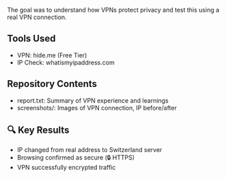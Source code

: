 
The goal was to understand how VPNs protect privacy and test this using a real VPN connection.

## Tools Used

- VPN: hide.me (Free Tier)
- IP Check: whatismyipaddress.com


## Repository Contents

- report.txt: Summary of VPN experience and learnings
- screenshots/: Images of VPN connection, IP before/after

## 🔍 Key Results

- IP changed from real address to Switzerland server
- Browsing confirmed as secure (🔒 HTTPS)
- VPN successfully encrypted traffic

